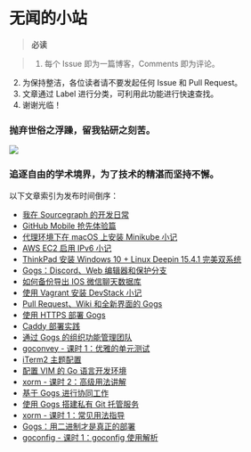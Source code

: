 # 无闻的小站

>**必读** 

>1. 每个 Issue 即为一篇博客，Comments 即为评论。
2. 为保持整洁，各位读者请不要发起任何 Issue 和 Pull Request。
3. 文章通过 Label 进行分类，可利用此功能进行快速查找。
4. 谢谢光临！

### 抛弃世俗之浮躁，留我钻研之刻苦。

![](https://github.com/unknwon/building-web-applications-in-go/blob/master/images/qrcode.jpg)

### 追逐自由的学术境界，为了技术的精湛而坚持不懈。

以下文章索引为发布时间倒序：

- [我在 Sourcegraph 的开发日常](https://github.com/unknwon/wuwen.org/issues/22)
- [GitHub Mobile 抢先体验篇](https://github.com/unknwon/wuwen.org/issues/21)
- [代理环境下在 macOS 上安装 Minikube 小记](https://github.com/unknwon/wuwen.org/issues/20)
- [AWS EC2 启用 IPv6 小记](https://github.com/unknwon/wuwen.org/issues/19)
- [ThinkPad 安装 Windows 10 + Linux Deepin 15.4.1 完美双系统](https://github.com/unknwon/wuwen.org/issues/18)
- [Gogs：Discord、Web 编辑器和保护分支](https://github.com/unknwon/wuwen.org/issues/17)
- [如何备份导出 IOS 微信聊天数据库](https://github.com/unknwon/wuwen.org/issues/15)
- [使用 Vagrant 安装 DevStack 小记](https://github.com/unknwon/wuwen.org/issues/14)
- [Pull Request、Wiki 和全新界面的 Gogs](https://github.com/unknwon/wuwen.org/issues/13)
- [使用 HTTPS 部署 Gogs](https://github.com/unknwon/wuwen.org/issues/12)
- [Caddy 部署实践](https://github.com/unknwon/wuwen.org/issues/11)
- [通过 Gogs 的组织功能管理团队](https://github.com/unknwon/wuwen.org/issues/10)
- [goconvey - 课时 1：优雅的单元测试](https://github.com/unknwon/wuwen.org/issues/9)
- [iTerm2 主题配置](https://github.com/unknwon/wuwen.org/issues/8)
- [配置 VIM 的 Go 语言开发环境](https://github.com/unknwon/wuwen.org/issues/7)
- [xorm - 课时 2：高级用法讲解](https://github.com/unknwon/wuwen.org/issues/6)
- [基于 Gogs 进行协同工作](https://github.com/unknwon/wuwen.org/issues/5)
- [使用 Gogs 搭建私有 Git 托管服务](https://github.com/unknwon/wuwen.org/issues/4)
- [xorm - 课时 1：常见用法指导](https://github.com/unknwon/wuwen.org/issues/3)
- [Gogs：用二进制才是真正的部署](https://github.com/unknwon/wuwen.org/issues/2)
- [goconfig - 课时 1：goconfig 使用解析](https://github.com/unknwon/wuwen.org/issues/1)
